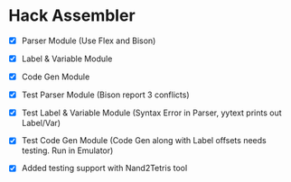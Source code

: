 # Hack Assembler
- [x] Parser Module (Use Flex and Bison)
- [x] Label & Variable Module
- [x] Code Gen Module

- [x] Test Parser Module (Bison report 3 conflicts)
- [x] Test Label & Variable Module (Syntax Error in Parser, yytext prints out Label/Var)
- [x] Test Code Gen Module (Code Gen along with Label offsets needs testing. Run in Emulator)

- [x] Added testing support with Nand2Tetris tool